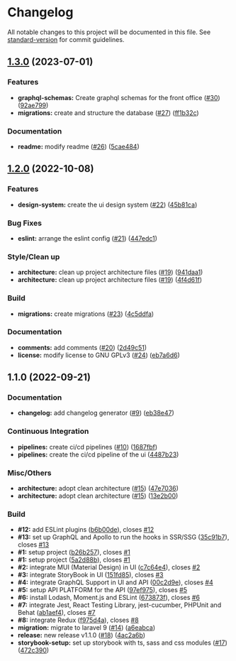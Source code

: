 # Changelog

All notable changes to this project will be documented in this file. See [standard-version](https://github.com/conventional-changelog/standard-version) for commit guidelines.

## [1.3.0](https://github.com/IvaanTorres/ecommerce/compare/v1.2.0...v1.3.0) (2023-07-01)


### Features

* **graphql-schemas:** Create graphql schemas for the front office ([#30](https://github.com/IvaanTorres/ecommerce/issues/30)) ([92ae799](https://github.com/IvaanTorres/ecommerce/commit/92ae799ae7d0802641853ad0a6cb66f02c765678))
* **migrations:** create and structure the database ([#27](https://github.com/IvaanTorres/ecommerce/issues/27)) ([ff1b32c](https://github.com/IvaanTorres/ecommerce/commit/ff1b32ccc127ef152021367c3c619c2f77e843a0))


### Documentation

* **readme:** modify readme ([#26](https://github.com/IvaanTorres/ecommerce/issues/26)) ([5cae484](https://github.com/IvaanTorres/ecommerce/commit/5cae484ef470634d59c1cb10a6fb355427c47af1))

## [1.2.0](https://github.com/IvaanTorres/ecommerce/compare/v1.1.0...v1.2.0) (2022-10-08)


### Features

* **design-system:** create the ui design system ([#22](https://github.com/IvaanTorres/ecommerce/issues/22)) ([45b81ca](https://github.com/IvaanTorres/ecommerce/commit/45b81cac50db6b8cec19e9a4c8f6b0a9332e231d))


### Bug Fixes

* **eslint:** arrange the eslint config ([#21](https://github.com/IvaanTorres/ecommerce/issues/21)) ([447edc1](https://github.com/IvaanTorres/ecommerce/commit/447edc1cf7c18e654673071c402ed4cb819cdd5a))


### Style/Clean up

* **architecture:** clean up project architecture files ([#19](https://github.com/IvaanTorres/ecommerce/issues/19)) ([941daa1](https://github.com/IvaanTorres/ecommerce/commit/941daa170041cdcd8c54b32de888c57be020b9db))
* **architecture:** clean up project architecture files ([#19](https://github.com/IvaanTorres/ecommerce/issues/19)) ([4f4d61f](https://github.com/IvaanTorres/ecommerce/commit/4f4d61f79189edad830cb4e0ace181c2ad80f83d))


### Build

* **migrations:** create migrations ([#23](https://github.com/IvaanTorres/ecommerce/issues/23)) ([4c5ddfa](https://github.com/IvaanTorres/ecommerce/commit/4c5ddfa8251e9def735fbe3371ce871ae2d8e638))


### Documentation

* **comments:** add comments ([#20](https://github.com/IvaanTorres/ecommerce/issues/20)) ([2d49c51](https://github.com/IvaanTorres/ecommerce/commit/2d49c51a0fc2316684ce621a9854e94841328385))
* **license:** modify license to GNU GPLv3 ([#24](https://github.com/IvaanTorres/ecommerce/issues/24)) ([eb7a6d6](https://github.com/IvaanTorres/ecommerce/commit/eb7a6d6177eb0ec5a61161e3655c80444c4c6fc0))

## 1.1.0 (2022-09-21)


### Documentation

* **changelog:** add changelog generator ([#9](https://github.com/IvaanTorres/ecommerce/issues/9)) ([eb38e47](https://github.com/IvaanTorres/ecommerce/commit/eb38e477c756b5443a0111f090c5cd22404f2ac9))


### Continuous Integration

* **pipelines:** create ci/cd pipelines ([#10](https://github.com/IvaanTorres/ecommerce/issues/10)) ([1687fbf](https://github.com/IvaanTorres/ecommerce/commit/1687fbfa9d4dc46e7428c2e5166d307a0ad1f8c1))
* **pipelines:** create the ci/cd pipeline of the ui ([4487b23](https://github.com/IvaanTorres/ecommerce/commit/4487b23b07a17a9fa432a0835b846059fbaeaf1d))


### Misc/Others

* **architecture:** adopt clean architecture ([#15](https://github.com/IvaanTorres/ecommerce/issues/15)) ([47e7036](https://github.com/IvaanTorres/ecommerce/commit/47e7036d5674d30a954c4d710433615e4ec7e90e))
* **architecture:** adopt clean architecture ([#15](https://github.com/IvaanTorres/ecommerce/issues/15)) ([13e2b00](https://github.com/IvaanTorres/ecommerce/commit/13e2b0055eef754f22b1c6d1d1f4e911332be379))


### Build

* **#12:** add ESLint plugins ([b6b00de](https://github.com/IvaanTorres/ecommerce/commit/b6b00dea95a7289aa15064a8eb1b89c84abf17ad)), closes [#12](https://github.com/IvaanTorres/ecommerce/issues/12)
* **#13:** set up GraphQL and Apollo to run the hooks in SSR/SSG ([35c91b7](https://github.com/IvaanTorres/ecommerce/commit/35c91b7f5c910e079317dc11a7d95fa609d66fd0)), closes [#13](https://github.com/IvaanTorres/ecommerce/issues/13)
* **#1:** setup project ([b26b257](https://github.com/IvaanTorres/ecommerce/commit/b26b257cd8c4be7503f263a371292196235ad577)), closes [#1](https://github.com/IvaanTorres/ecommerce/issues/1)
* **#1:** setup project ([5a2d88b](https://github.com/IvaanTorres/ecommerce/commit/5a2d88b305d6af6a1c70b61187354e073432d36a)), closes [#1](https://github.com/IvaanTorres/ecommerce/issues/1)
* **#2:** integrate MUI (Material Design) in UI ([c7c64e4](https://github.com/IvaanTorres/ecommerce/commit/c7c64e4db36d252c8712cf1adb1026394734409c)), closes [#2](https://github.com/IvaanTorres/ecommerce/issues/2)
* **#3:** integrate StoryBook in UI ([151fd85](https://github.com/IvaanTorres/ecommerce/commit/151fd85c73f366aad2d8b1424a10fd9975880c1a)), closes [#3](https://github.com/IvaanTorres/ecommerce/issues/3)
* **#4:** integrate GraphQL Support in UI and API ([00c2d9e](https://github.com/IvaanTorres/ecommerce/commit/00c2d9e2c5f93eff974a804e0d31577c27ca14d2)), closes [#4](https://github.com/IvaanTorres/ecommerce/issues/4)
* **#5:** setup API PLATFORM for the API ([97ef975](https://github.com/IvaanTorres/ecommerce/commit/97ef97584824096497b2035fd98c8920fcdce796)), closes [#5](https://github.com/IvaanTorres/ecommerce/issues/5)
* **#6:** install Lodash, Moment.js and ESLint ([673873f](https://github.com/IvaanTorres/ecommerce/commit/673873f67b097ed29f9f7bcee1afa01874cc06ea)), closes [#6](https://github.com/IvaanTorres/ecommerce/issues/6)
* **#7:** integrate Jest, React Testing Library, jest-cucumber, PHPUnit and Behat ([ab1aef4](https://github.com/IvaanTorres/ecommerce/commit/ab1aef4b83530ed59daea1a19e89a9c5fa26c789)), closes [#7](https://github.com/IvaanTorres/ecommerce/issues/7)
* **#8:** integrate Redux ([f975d4a](https://github.com/IvaanTorres/ecommerce/commit/f975d4ad46e81ff58762ce79b47211a031b8cc66)), closes [#8](https://github.com/IvaanTorres/ecommerce/issues/8)
* **migration:** migrate to laravel 9 ([#14](https://github.com/IvaanTorres/ecommerce/issues/14)) ([a6eabca](https://github.com/IvaanTorres/ecommerce/commit/a6eabcae7d8c28a9dadb9927a644675da8f98c33))
* **release:** new release v1.1.0 ([#18](https://github.com/IvaanTorres/ecommerce/issues/18)) ([4ac2a6b](https://github.com/IvaanTorres/ecommerce/commit/4ac2a6b4b10ed62561a3d370fa3e0fcacc4f3167))
* **storybook-setup:** set up storybook with ts, sass and css modules ([#17](https://github.com/IvaanTorres/ecommerce/issues/17)) ([472c390](https://github.com/IvaanTorres/ecommerce/commit/472c390542f5a73a9c75843543dbe03e7ba0cf00))
